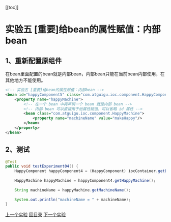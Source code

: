 [[toc]]



# 实验五 [重要]给bean的属性赋值：内部bean

## 1、重新配置原组件

在bean里面配置的bean就是内部bean，内部bean只能在当前bean内部使用，在其他地方不能使用。

```xml
<!-- 实验五 [重要]给bean的属性赋值：内部bean -->
<bean id="happyComponent5" class="com.atguigu.ioc.component.HappyComponent">
    <property name="happyMachine">
        <!-- 在一个 bean 中再声明一个 bean 就是内部 bean -->
        <!-- 内部 bean 可以直接用于给属性赋值，可以省略 id 属性 -->
        <bean class="com.atguigu.ioc.component.HappyMachine">
            <property name="machineName" value="makeHappy"/>
        </bean>
    </property>
</bean>
```



## 2、测试

```java
@Test
public void testExperiment04() {
    HappyComponent happyComponent4 = (HappyComponent) iocContainer.getBean("happyComponent4");
    
    HappyMachine happyMachine = happyComponent4.getHappyMachine();
    
    String machineName = happyMachine.getMachineName();
    
    System.out.println("machineName = " + machineName);
}
```





[上一个实验](experiment04.html) [回目录](../verse03.html) [下一个实验](experiment06.html)